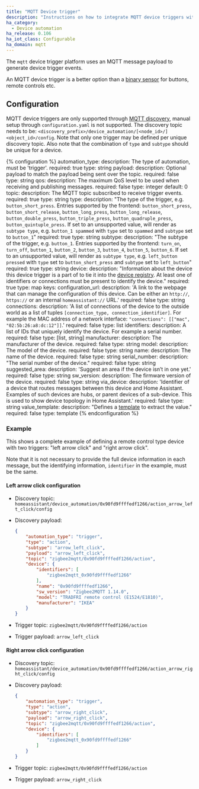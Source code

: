 ```yaml
---
title: "MQTT Device trigger"
description: "Instructions on how to integrate MQTT device triggers within Home Assistant."
ha_category:
  - Device automation
ha_release: 0.106
ha_iot_class: Configurable
ha_domain: mqtt
---
```


The `mqtt` device trigger platform uses an MQTT message payload to generate device trigger events.

An MQTT device trigger is a better option than a [binary sensor](/integrations/binary_sensor.mqtt/) for buttons, remote controls etc.

## Configuration

MQTT device triggers are only supported through [MQTT discovery](/integrations/mqtt/#mqtt-discovery), manual setup through `configuration.yaml` is not supported.
The discovery topic needs to be: `<discovery_prefix>/device_automation/[<node_id>/]<object_id>/config`. Note that only one trigger may be defined per unique discovery topic. Also note that the combination of `type` and `subtype` should be unique for a device.

{% configuration %}
automation_type:
  description: The type of automation, must be 'trigger'.
  required: true
  type: string
payload:
  description: Optional payload to match the payload being sent over the topic.
  required: false
  type: string
qos:
  description: The maximum QoS level to be used when receiving and publishing messages.
  required: false
  type: integer
  default: 0
topic:
  description: The MQTT topic subscribed to receive trigger events.
  required: true
  type: string
type:
  description: "The type of the trigger, e.g. `button_short_press`. Entries supported by the frontend: `button_short_press`, `button_short_release`, `button_long_press`, `button_long_release`, `button_double_press`, `button_triple_press`, `button_quadruple_press`, `button_quintuple_press`. If set to an unsupported value, will render as `subtype type`, e.g. `button_1 spammed` with `type` set to `spammed` and `subtype` set to `button_1`"
  required: true
  type: string
subtype:
  description: "The subtype of the trigger, e.g. `button_1`. Entries supported by the frontend: `turn_on`, `turn_off`, `button_1`, `button_2`, `button_3`, `button_4`, `button_5`, `button_6`. If set to an unsupported value, will render as `subtype type`, e.g. `left_button pressed` with `type` set to `button_short_press` and `subtype` set to `left_button`"
  required: true
  type: string
device:
  description: "Information about the device this device trigger is a part of to tie it into the [device registry](https://developers.home-assistant.io/docs/en/device_registry_index.html). At least one of identifiers or connections must be present to identify the device."
  required: true
  type: map
  keys:
    configuration_url:
      description: 'A link to the webpage that can manage the configuration of this device. Can be either an `http://`, `https://` or an internal `homeassistant://` URL.'
      required: false
      type: string
    connections:
      description: 'A list of connections of the device to the outside world as a list of tuples `[connection_type, connection_identifier]`. For example the MAC address of a network interface: `"connections": [["mac", "02:5b:26:a8:dc:12"]]`.'
      required: false
      type: list
    identifiers:
      description: A list of IDs that uniquely identify the device. For example a serial number.
      required: false
      type: [list, string]
    manufacturer:
      description: The manufacturer of the device.
      required: false
      type: string
    model:
      description: The model of the device.
      required: false
      type: string
    name:
      description: The name of the device.
      required: false
      type: string
    serial_number:
      description: "The serial number of the device."
      required: false
      type: string
    suggested_area:
      description: 'Suggest an area if the device isn’t in one yet.'
      required: false
      type: string
    sw_version:
      description: The firmware version of the device.
      required: false
      type: string
    via_device:
      description: 'Identifier of a device that routes messages between this device and Home Assistant. Examples of such devices are hubs, or parent devices of a sub-device. This is used to show device topology in Home Assistant.'
      required: false
      type: string
value_template:
  description: "Defines a [template](/docs/configuration/templating/#using-templates-with-the-mqtt-integration) to extract the value."
  required: false
  type: template
{% endconfiguration %}

### Example

This shows a complete example of defining a remote control type device with two triggers: "left arrow click" and "right arrow click".

Note that it is not necessary to provide the full device information in each message, but the identifying information, `identifier` in the example, must be the same.

#### Left arrow click configuration

- Discovery topic: `homeassistant/device_automation/0x90fd9ffffedf1266/action_arrow_left_click/config`
- Discovery payload:

  ```json
  {
      "automation_type": "trigger",
      "type": "action",
      "subtype": "arrow_left_click",
      "payload": "arrow_left_click",
      "topic": "zigbee2mqtt/0x90fd9ffffedf1266/action",
      "device": {
          "identifiers": [
              "zigbee2mqtt_0x90fd9ffffedf1266"
          ],
          "name": "0x90fd9ffffedf1266",
          "sw_version": "Zigbee2MQTT 1.14.0",
          "model": "TRADFRI remote control (E1524/E1810)",
          "manufacturer": "IKEA"
      }
  }
  ```

- Trigger topic: `zigbee2mqtt/0x90fd9ffffedf1266/action`
- Trigger payload: `arrow_left_click`

#### Right arrow click configuration

- Discovery topic: `homeassistant/device_automation/0x90fd9ffffedf1266/action_arrow_right_click/config`
- Discovery payload:

  ```json
  {
      "automation_type": "trigger",
      "type": "action",
      "subtype": "arrow_right_click",
      "payload": "arrow_right_click",
      "topic": "zigbee2mqtt/0x90fd9ffffedf1266/action",
      "device": {
          "identifiers": [
              "zigbee2mqtt_0x90fd9ffffedf1266"
          ]
      }
  }   
  ```

- Trigger topic: `zigbee2mqtt/0x90fd9ffffedf1266/action`
- Trigger payload: `arrow_right_click`
